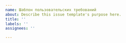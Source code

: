 ```yaml
---
name: Шаблон пользовательских требований
about: Describe this issue template's purpose here.
title: ''
labels: ''
assignees: ''

---
```



